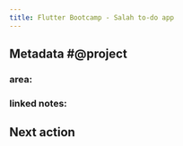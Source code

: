 ```yaml
---
title: Flutter Bootcamp - Salah to-do app
---
```


## **Metadata** #@project
### area:
### linked notes:
## Next action
###
